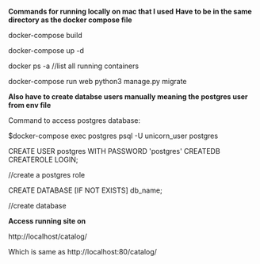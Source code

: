 **Commands for running locally on mac that I used**
**Have to be in the same directory as the docker compose file**

docker-compose build  

docker-compose up -d

docker ps -a //list all running containers

docker-compose run web python3  manage.py migrate



**Also have to create databse users manually meaning the postgres user from env file**

Command to access postgres database: 

$docker-compose exec postgres psql -U unicorn_user postgres


CREATE USER postgres WITH PASSWORD 'postgres' CREATEDB CREATEROLE LOGIN;

//create a postgres role


CREATE DATABASE [IF NOT EXISTS] db_name;

//create database


**Access running site on**

http://localhost/catalog/

Which is same as http://localhost:80/catalog/
